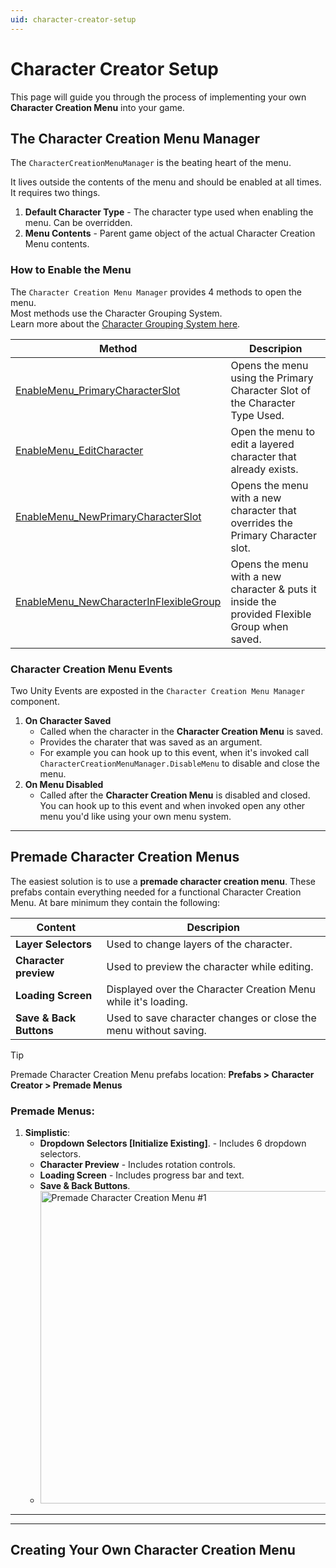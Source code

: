 ```yaml
---
uid: character-creator-setup
---
```


# Character Creator Setup
This page will guide you through the process of implementing your own **Character Creation Menu** into your game.

## The Character Creation Menu Manager

The `CharacterCreationMenuManager` is the beating heart of the menu.

It lives outside the contents of the menu and should be enabled at all times.  
It requires two things.
1. **Default Character Type** - The character type used when enabling the menu. Can be overridden.
2. **Menu Contents** - Parent game object of the actual Character Creation Menu contents.

### How to Enable the Menu
The `Character Creation Menu Manager` provides 4 methods to open the menu.  
Most methods use the Character Grouping System.  
Learn more about the [Character Grouping System here](xref:character-groups).  

| Method                                                                                                                   | Descripion                                                                                   |
| ------------------------------------------------------------------------------------------------------------------------ | -------------------------------------------------------------------------------------------- |
| [EnableMenu_PrimaryCharacterSlot]                                                                                        | Opens the menu using the Primary Character Slot of the Character Type Used.                  |
| [EnableMenu_EditCharacter]                                                                                               | Open the menu to edit a layered character that already exists.                               |
| [EnableMenu_NewPrimaryCharacterSlot]                                                                                     | Opens the menu with a new character that overrides the Primary Character slot.               |
| [<span style="white-space:nowrap">EnableMenu_NewCharacterInFlexibleGroup</span>][EnableMenu_NewCharacterInFlexibleGroup] | Opens the menu with a new character & puts it inside the provided Flexible Group when saved. |

### Character Creation Menu Events

Two Unity Events are exposted in the `Character Creation Menu Manager` component.

1. **On Character Saved**
   - Called when the character in the **Character Creation Menu** is saved.
   - Provides the charater that was saved as an argument.
   - For example you can hook up to this event, when it's invoked call `CharacterCreationMenuManager.DisableMenu` to disable and close the menu.
2. **On Menu Disabled**
   - Called after the **Character Creation Menu** is disabled and closed. You can hook up to this event and when invoked open any other menu you'd like using your own menu system.

---

## Premade Character Creation Menus

The easiest solution is to use a **premade character creation menu**. These prefabs contain everything needed for a functional Character Creation Menu.
At bare minimum they contain the following:  

| Content                 | Descripion                                                       |
| ----------------------- | ---------------------------------------------------------------- |
| **Layer Selectors**     | Used to change layers of the character.                          |
| **Character preview**   | Used to preview the character while editing.                     |
| **Loading Screen**      | Displayed over the Character Creation Menu while it's loading.   |
| **Save & Back Buttons** | Used to save character changes or close the menu without saving. |

> [!TIP]
> Premade Character Creation Menu prefabs location: **Prefabs > Character Creator > Premade Menus**  

### Premade Menus:  
1. **Simplistic**:
   - **Dropdown Selectors [Initialize Existing]**. - Includes 6 dropdown selectors.
   - **Character Preview** - Includes rotation controls.
   - **Loading Screen** - Includes progress bar and text.
   - **Save & Back Buttons**.
   - <img src="~/images/premade-character-creation-menus/premade-character-creation-menu-1.png" alt="Premade Character Creation Menu #1" width="500" />

---


---
## Creating Your Own Character Creation Menu

[EnableMenu_PrimaryCharacterSlot]: xref:BlazerTech.CharacterManagement.CharacterCreator.CharacterCreationMenuManager#BlazerTech_CharacterManagement_CharacterCreator_CharacterCreationMenuManager_EnableMenu_PrimaryCharacterSlot_BlazerTech_CharacterManagement_Characters_LayeredCharacterTypeSO_System_Boolean_
[EnableMenu_EditCharacter]: xref:BlazerTech.CharacterManagement.CharacterCreator.CharacterCreationMenuManager#BlazerTech_CharacterManagement_CharacterCreator_CharacterCreationMenuManager_EnableMenu_EditCharacter_BlazerTech_CharacterManagement_Characters_LayeredCharacter_System_Boolean_
[EnableMenu_NewPrimaryCharacterSlot]: xref:BlazerTech.CharacterManagement.CharacterCreator.CharacterCreationMenuManager#BlazerTech_CharacterManagement_CharacterCreator_CharacterCreationMenuManager_EnableMenu_NewPrimaryCharacterSlot_BlazerTech_CharacterManagement_Characters_LayeredCharacterTypeSO_System_Boolean_
[EnableMenu_NewCharacterInFlexibleGroup]: xref:BlazerTech.CharacterManagement.CharacterCreator.CharacterCreationMenuManager#BlazerTech_CharacterManagement_CharacterCreator_CharacterCreationMenuManager_EnableMenu_NewCharacterInFlexibleGroup_System_String_BlazerTech_CharacterManagement_Characters_FlexibleCharacterGroup_System_Boolean_
